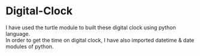 # Digital-Clock

I have used the turtle module to built these digital clock using python language. 
<br>
In order to get the time on digital clock, I have also imported datetime & date modules of python.
